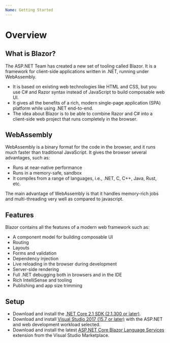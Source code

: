 ```yaml
---
Name: Getting Started
---
```


# Overview

## What is Blazor?

The ASP.NET Team has created a new set of tooling called Blazor. It is a framework for client-side applications written in .NET, running under WebAssembly. 

 - It is based on existing web technologies like HTML and CSS, but you use C# and Razor syntax instead of JavaScript to build composable web UI.
 - It gives all the benefits of a rich, modern single-page application (SPA) platform while using .NET end-to-end.
 - The idea about Blazor is to be able to combine Razor and C# into a client-side web project that runs completely in the browser.

## WebAssembly

WebAssembly is a binary format for the code in the browser, and it runs much faster than traditional JavaScript. It gives the browser several advantages, such as:

 - Runs at near-native performance
 - Runs in a memory-safe, sandbox
 - It compiles from a range of languages, i.e., .NET, C, C++, Java, Rust, etc.

The main advantage of WebAssembly is that it handles memory-rich jobs and multi-threading very well as compared to javascript.

## Features

Blazor contains all the features of a modern web framework such as:

 - A component model for building composable UI
 - Routing
 - Layouts
 - Forms and validation
 - Dependency injection
 - Live reloading in the browser during development
 - Server-side rendering
 - Full .NET debugging both in browsers and in the IDE
 - Rich IntelliSense and tooling
 - Publishing and app size trimming

## Setup

 - Download and install the [.NET Core 2.1 SDK (2.1.300 or later)](https://www.microsoft.com/net/learn/get-started-with-dotnet-tutorial).
 - Download and install [Visual Studio 2017 (15.7 or later)](https://visualstudio.microsoft.com/vs/) with the ASP.NET and web development workload selected.
 - Download and install the latest [ASP.NET Core Blazor Language Services](https://marketplace.visualstudio.com/items?itemName=aspnet.blazor) extension from the Visual Studio Marketplace.
